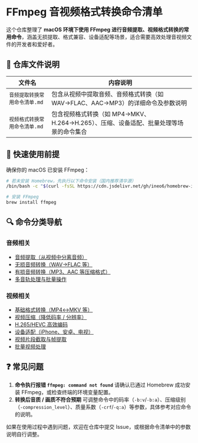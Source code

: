 # FFmpeg 音视频格式转换命令清单

这个仓库整理了 **macOS 环境下使用 FFmpeg 进行音频提取、视频格式转换的常用命令**，涵盖无损提取、格式兼容、设备适配等场景，适合需要高效处理音视频文件的开发者和爱好者。

## 📂 仓库文件说明

| 文件名                        | 内容说明                                                     |
| ----------------------------- | ------------------------------------------------------------ |
| `音频提取转换常用命令清单.md` | 包含从视频中提取音频、音频格式转换（如 WAV→FLAC、AAC→MP3）的详细命令及参数说明 |
| `视频格式转换常用命令清单.md` | 包含视频格式转换（如 MP4→MKV、H.264→H.265）、压缩、设备适配、批量处理等场景的命令集合 |

## 🚀 快速使用前提

确保你的 macOS 已安装 FFmpeg：

```bash
# 若未安装 Homebrew，先执行以下命令安装（国内推荐清华源）
/bin/bash -c "$(curl -fsSL https://cdn.jsdelivr.net/gh/ineo6/homebrew-install/install.sh)"

# 安装 FFmpeg
brew install ffmpeg
```

## 🔍 命令分类导航

### 音频相关

- [音频提取（从视频中分离音频）](/音频提取转换常用命令清单.md#一、基础音频提取（直接复制原始流，最快）)
- [无损音频转换（WAV→FLAC 等）](/音频提取转换常用命令清单.md#二、转换为无损音频格式（保留最高音质）)
- [有损音频转换（MP3、AAC 等压缩格式）](/音频提取转换常用命令清单.md#三、转换为有损音频格式（平衡体积与音质）)
- [多音轨处理与批量操作](/音频提取转换常用命令清单.md#四、按需求筛选音频流（多音轨视频适用）)

### 视频相关

- [基础格式转换（MP4↔MKV 等）](/视频格式转换常用命令清单.md#一、基础格式转换（保持原画质）)
- [视频压缩（降低码率 / 分辨率）](/视频格式转换常用命令清单.md#二、视频压缩（减小文件体积）)
- [H.265/HEVC 高效编码](视频格式转换常用命令清单.md#三h265hevc-编码高效压缩)
- [设备适配（iPhone、安卓、电视）](/视频格式转换常用命令清单.md#四、适配设备（手机/平板/电视）)
- [视频片段截取与帧提取](/视频格式转换常用命令清单.md#五、提取视频帧/片段)
- [批量视频处理](/视频格式转换常用命令清单.md#六、批量转换)

## ❓ 常见问题

1. **命令执行报错 `ffmpeg: command not found`** 请确认已通过 Homebrew 成功安装 FFmpeg，或检查终端的环境变量配置。
2. **转换后音质 / 画质不符合预期** 可调整命令中的码率（`-b:v`/`-b:a`）、压缩级别（`-compression_level`）、质量系数（`-crf`/`-q:a`）等参数，具体参考对应命令的说明。

如果在使用过程中遇到问题，欢迎在仓库中提交 Issue，或根据命令清单中的参数说明自行调整。

